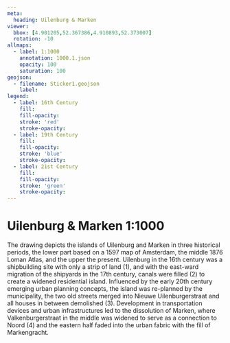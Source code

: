 ```yaml
---
meta:
  heading: Uilenburg & Marken
viewer:
  bbox: [4.901205,52.367386,4.910893,52.373007]
  rotation: -10
allmaps:
  - label: 1:1000
    annotation: 1000.1.json
    opacity: 100
    saturation: 100
geojson:
  - filename: Sticker1.geojson
    label: 
legend:
  - label: 16th Century
    fill:
    fill-opacity:
    stroke: 'red'
    stroke-opacity:
  - label: 19th Century
    fill:
    fill-opacity:
    stroke: 'blue'
    stroke-opacity:
  - label: 21st Century
    fill:
    fill-opacity:
    stroke: 'green'
    stroke-opacity:
---
```

# Uilenburg & Marken 1:1000
The drawing depicts the islands of Uilenburg and Marken in three historical periods, the lower part based on a 1597 map of Amsterdam, the middle 1876 Loman Atlas, and the upper the present. Uilenburg in the 16th century was a shipbuilding site with only a strip of land (1), and with the east-ward migration of the shipyards in the 17th century, canals were filled (2) to create a widened residential island. Influenced by the early 20th century emerging urban planning concepts, the island was re-planned by the municipality, the two old streets merged into Nieuwe Uilenburgerstraat and all houses in between demolished (3). Development in transportation devices and urban infrastructures led to the dissolution of Marken, where Valkenburgerstraat in the middle was widened to serve as a connection to Noord (4) and the eastern half faded into the urban fabric with the fill of Markengracht.
